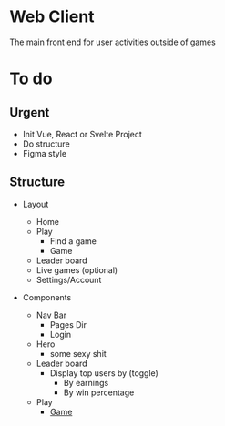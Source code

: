 # Web Client

The main front end for user activities outside of games

# To do

## Urgent

- Init Vue, React or Svelte Project
- Do structure
- Figma style

## Structure

- Layout

  - Home
  - Play
    - Find a game
    - Game
  - Leader board
  - Live games (optional)
  - Settings/Account

- Components
  - Nav Bar
    - Pages Dir
    - Login
  - Hero
    - some sexy shit
  - Leader board
    - Display top users by (toggle)
      - By earnings
      - By win percentage
  - Play
    - <a href="./Game">Game<a>
